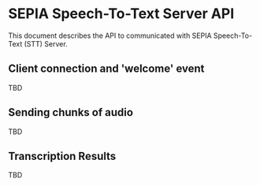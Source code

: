 # SEPIA Speech-To-Text Server API

This document describes the API to communicated with SEPIA Speech-To-Text (STT) Server.

## Client connection and 'welcome' event

TBD

## Sending chunks of audio

TBD

## Transcription Results

TBD
